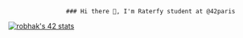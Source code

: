 					### Hi there 👋, I'm Raterfy student at @42paris

[![robhak's 42 stats](https://badge42.vercel.app/api/v2/clhai7ylk000608jqvo643yc5/stats?cursusId=21&coalitionId=47)](https://github.com/JaeSeoKim/badge42)

<!--
**Raterfy/Raterfy** is a ✨ _special_ ✨ repository because its `README.md` (this file) appears on your GitHub profile.

Here are some ideas to get you started:

- 🔭 I’m currently working on ...
- 🌱 I’m currently learning ...
- 👯 I’m looking to collaborate on ...
- 🤔 I’m looking for help with ...
- 💬 Ask me about ...
- 📫 How to reach me: ...
- 😄 Pronouns: ...
- ⚡ Fun fact: ...
-->
